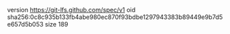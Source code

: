 version https://git-lfs.github.com/spec/v1
oid sha256:0c8c935b133fb4abe980ec870f93bdbe1297943383b89449e9b7d5e657d5b053
size 189
